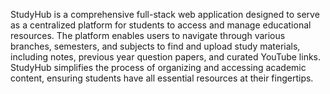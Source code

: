 StudyHub is a comprehensive full-stack web application designed to serve as a centralized platform for students to access and manage educational resources. The platform enables users to navigate through various branches, semesters, and subjects to find and upload study materials, including notes, previous year question papers, and curated YouTube links. StudyHub simplifies the process of organizing and accessing academic content, ensuring students have all essential resources at their fingertips.
